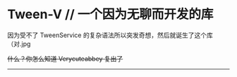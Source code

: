 # Tween-V // 一个因为无聊而开发的库

因为受不了 TweenService 的复杂语法所以突发奇想，然后就诞生了这个库（对.jpg

~~什么？你怎么知道 Verycuteabbey 复出了~~

---

